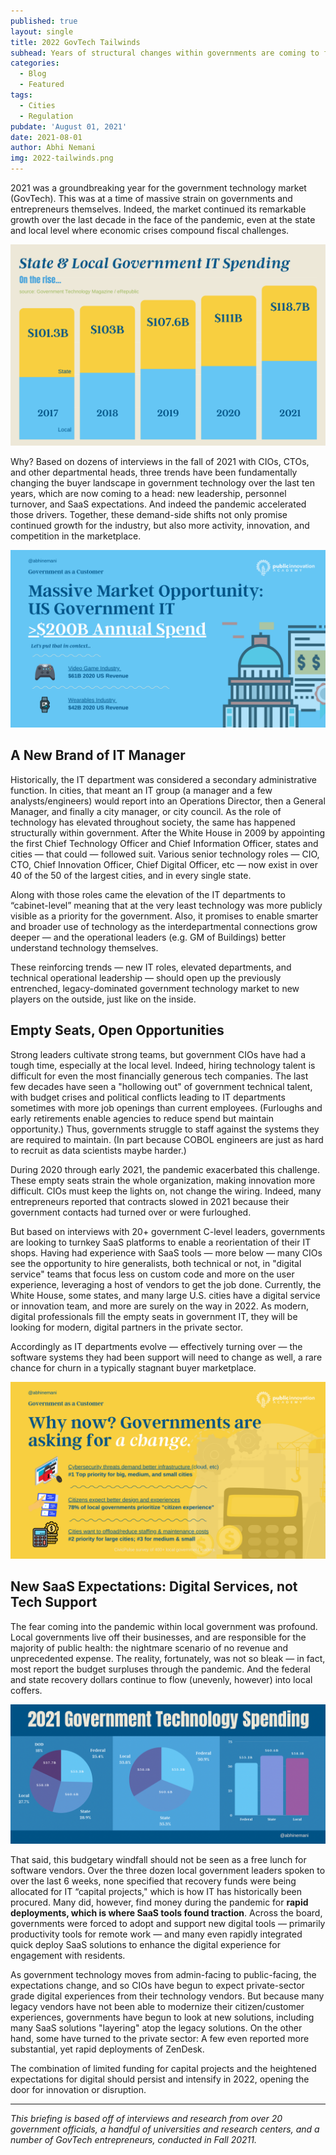 ```yaml
---
published: true
layout: single
title: 2022 GovTech Tailwinds
subhead: Years of structural changes within governments are coming to fruition, changing the landscape for GovTech entrepreneurs. 
categories:
  - Blog
  - Featured
tags:
  - Cities
  - Regulation
pubdate: 'August 01, 2021'
date: 2021-08-01
author: Abhi Nemani
img: 2022-tailwinds.png
---
```


2021 was a groundbreaking year for the government technology market (GovTech). This was at a time of massive strain on governments and entrepreneurs themselves. Indeed, the market continued its remarkable growth over the last decade in the face of the pandemic, even at the state and local level where economic crises compound fiscal challenges. 

![GovTech Market Spend](/img/2021-spend-growth.png) 

Why? Based on dozens of interviews in the fall of 2021 with CIOs, CTOs, and other departmental heads, three trends have been fundamentally changing the buyer landscape in government technology over the last ten years, which are now coming to a head: new leadership, personnel turnover, and SaaS expectations. And indeed the pandemic accelerated those drivers. Together, these demand-side shifts not only promise continued growth for the industry, but also more activity, innovation, and competition in the marketplace.

![GovTech Market Spend](/img/gt-market-overview.png)

## A New Brand of IT Manager

Historically, the IT department was considered a secondary administrative function. In cities, that meant an IT group (a manager and a few analysts/engineers) would report into an Operations Director, then a General Manager, and finally a city manager, or city council. As the role of technology has elevated throughout society, the same has happened structurally within government. After the White House in 2009 by appointing the first Chief Technology Officer and Chief Information Officer, states and cities &#8212; that could &#8212; followed suit. Various senior technology roles — CIO, CTO, Chief Innovation Officer, Chief Digital Officer, etc &#8212; now exist in over 40 of the 50 of the largest cities, and in every single state.  

Along with those roles came the elevation of the IT departments to “cabinet-level” meaning that at the very least technology was more publicly visible as a priority for the government. Also, it promises to enable smarter and broader use of technology as the interdepartmental connections grow deeper &#8212; and the operational leaders (e.g. GM of Buildings) better understand technology themselves.

These reinforcing trends — new IT roles, elevated departments, and technical operational leadership — should open up the previously entrenched, legacy-dominated government technology market to new players on the outside, just like on the inside.

## Empty Seats, Open Opportunities
Strong leaders cultivate strong teams, but government CIOs have had a tough time, especially at the local level. Indeed, hiring technology talent is difficult for even the most financially generous tech companies. The last few decades have seen a "hollowing out" of government technical talent, with budget crises and political conflicts leading to IT departments sometimes with more job openings than current employees. (Furloughs and early retirements enable agencies to reduce spend but maintain opportunity.) Thus, governments struggle to staff against the systems they are required to maintain. (In part because COBOL engineers are just as hard to recruit as data scientists  maybe harder.)

During 2020 through early 2021, the pandemic exacerbated this challenge. These empty seats strain the whole organization, making innovation more difficult. CIOs must keep the lights on, not change the wiring. Indeed, many entrepreneurs reported that contracts slowed in 2021 because their government contacts had turned over or were furloughed. 

But based on interviews with 20+ government C-level leaders, governments are looking to turnkey SaaS platforms to enable a reorientation of their IT shops. Having had experience with SaaS tools &#8212; more below &#8212; many CIOs see the opportunity to hire generalists, both technical or not, in "digital service" teams that focus less on custom code and more on the user experience, leveraging a host of vendors to get the job done. Currently, the White House, some states, and many large U.S. cities have a digital service or innovation team, and more are surely on the way in 2022. As modern, digital professionals fill the empty seats in government IT, they will be looking for modern, digital partners in the private sector.

Accordingly as IT departments evolve &#8212; effectively turning over &#8212; the software systems they had been support will need to change as well, a rare chance for churn in a typically stagnant buyer marketplace.

![GovTech Market Trends Tailwinds](/img/gt-market-trends.png)

## New SaaS Expectations: Digital Services, not Tech Support 
The fear coming into the pandemic within local government was profound. Local governments live off their businesses, and are responsible for the majority of public health: the nightmare scenario of no revenue and unprecedented expense. The reality, fortunately, was not so bleak — in fact, most report the budget surpluses through the pandemic. And the federal and state recovery dollars continue to flow (unevenly, however) into local coffers. 

![GovTech Market Spend](/img/gt-it-spending-snapshot.png)

That said, this budgetary windfall should not be seen as a free lunch for software vendors. Over the three dozen local government leaders spoken to over the last 6 weeks, none specified that recovery funds were being allocated for IT “capital projects," which is how IT has historically been procured. Many did, however, find money during the pandemic for <strong>rapid deployments, which is where SaaS tools found traction</strong>. Across the board, governments were forced to adopt and support new digital tools &#8212; primarily productivity tools for remote work &#8212; and many even rapidly integrated quick deploy SaaS solutions to enhance the digital experience for engagement with residents. 

As government technology moves from admin-facing to public-facing, the expectations change, and so CIOs have begun to expect private-sector grade digital experiences from their technology vendors. But because many legacy vendors have not been able to modernize their citizen/customer experiences, governments have begun to look at new solutions, including many SaaS solutions "layering" atop the legacy solutions. On the other hand, some have turned to the private sector: A few even reported more substantial, yet rapid deployments of ZenDesk. 

The combination of limited funding for capital projects and the heightened expectations for digital should persist and intensify in 2022, opening the door for innovation or disruption. 

<hr>

<em>This briefing is based off of interviews and research from over 20 government officials, a handful of universities and research centers, and a number of GovTech entrepreneurs, conducted in Fall 20211.</em>